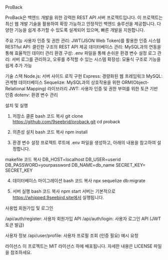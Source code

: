 ProBack

ProBack은 백엔드 개발을 위한 강력한 REST API 서버 프로젝트입니다.
이 프로젝트는 최신 웹 개발 기술을 활용하여 확장 가능하고 안정적인 백엔드 솔루션을 제공합니다.
다양한 기능을 쉽게 추가할 수 있도록 설계되어 있으며, 빠른 개발을 지원합니다.

주요 기능
사용자 인증 및 권한 관리: JWT(JSON Web Token)를 활용한 인증 시스템
RESTful API: 클린한 구조의 REST API 제공
데이터베이스 관리: MySQL과의 연동을 통해 효율적인 데이터 관리
환경 구성: .env 파일을 통해 손쉬운 환경 변수 설정
로그 관리: 서버 로그를 관리하고, 오류를 추적할 수 있는 시스템
확장성: 모듈식 구조로 기능을 쉽게 추가 가능

기술 스택
Node.js: 서버 사이드 로직 구현
Express: 경량화된 웹 프레임워크
MySQL: 관계형 데이터베이스
Sequelize: MySQL과의 상호작용을 위한 ORM(Object-Relational Mapping) 라이브러리
JWT: 사용자 인증 및 권한 부여를 위한 토큰 기반 인증
dotenv: 환경 변수 관리

설치 및 실행

1. 저장소 클론
   bash
   코드 복사
   git clone https://github.com/9seebrid/proback.git
   cd proback

2. 의존성 설치
   bash
   코드 복사
   npm install

3. 환경 변수 설정
   프로젝트 루트에 .env 파일을 생성하고, 아래의 내용을 참고하여 설정합니다.

makefile
코드 복사
DB_HOST=localhost
DB_USER=userid
DB_PASSWORD=yourpassword
DB_NAME=db_name
SECRET_KEY= SECRET_KEY

4. 데이터베이스 마이그레이션
   bash
   코드 복사
   npx sequelize db:migrate

5. 서버 실행
   bash
   코드 복사
   npm start
   서버는 기본적으로 https://whipped.9seebird.site에서 실행됩니다.

사용법
회원가입 및 로그인

/api/auth/register: 사용자 회원가입 API
/api/auth/login: 사용자 로그인 API (JWT 토큰 발급)

사용자 정보
/api/user/profile: 사용자 프로필 조회 (인증 필요)
예시 요청

라이선스
이 프로젝트는 MIT 라이선스 하에 배포됩니다. 자세한 내용은 LICENSE 파일을 참조하세요.
